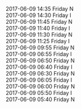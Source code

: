 2017-06-09 14:35 Friday  N  
2017-06-09 14:30 Friday  I  
2017-06-09 11:45 Friday  N  
2017-06-09 11:40 Friday  I  
2017-06-09 11:30 Friday  N  
2017-06-09 11:25 Friday  I  
2017-06-09 09:55 Friday  N  
2017-06-09 06:55 Friday  I  
2017-06-09 06:50 Friday  N  
2017-06-09 06:40 Friday  I  
2017-06-09 06:30 Friday  N  
2017-06-09 06:05 Friday  I  
2017-06-09 06:00 Friday  N  
2017-06-09 05:50 Friday  I  
2017-06-09 05:40 Friday  N  
